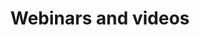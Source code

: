 ---
lang: en
title: "Webinars and videos"
permalink: /webinars/

collection: 
entries_layout: grid
teaser_class: 
sort_by: orden 

excerpt: ""
header:
  overlay_image: /assets/images/banner/bannerwebinars.jpg
  image_description: "EPIM"
  caption: 
  overlay_filter: rgba(0, 0, 153, 0.5)


intro:
  - excerpt: "**European Perspectives on Innovation Management**"

last_modified_at: 2020-06-18
---
